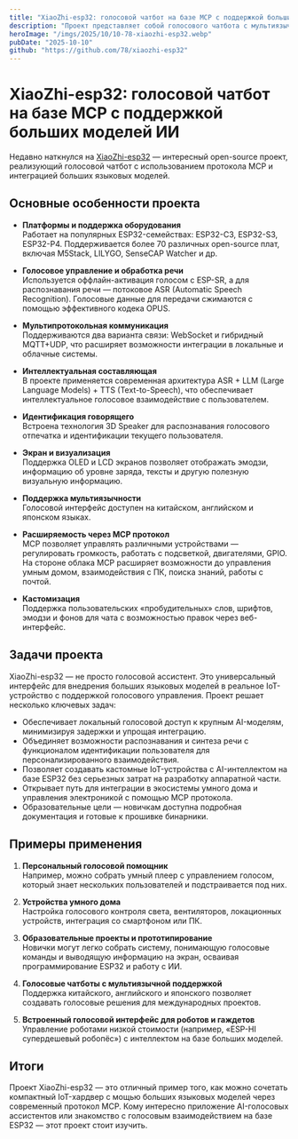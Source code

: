 ```yaml
---
title: "XiaoZhi-esp32: голосовой чатбот на базе MCP с поддержкой больших моделей ИИ"
description: "Проект представляет собой голосового чатбота с мультиязычным интерфейсом, использующего MCP-протокол для управления устройствами на базе ESP32."
heroImage: "/imgs/2025/10/10-78-xiaozhi-esp32.webp"
pubDate: "2025-10-10"
github: "https://github.com/78/xiaozhi-esp32"
---
```


# XiaoZhi-esp32: голосовой чатбот на базе MCP с поддержкой больших моделей ИИ

Недавно наткнулся на [XiaoZhi-esp32](https://github.com/78/xiaozhi-esp32) — интересный open-source проект, реализующий голосовой чатбот с использованием протокола MCP и интеграцией больших языковых моделей.

## Основные особенности проекта

- **Платформы и поддержка оборудования**  
  Работает на популярных ESP32-семействах: ESP32-C3, ESP32-S3, ESP32-P4. Поддерживается более 70 различных open-source плат, включая M5Stack, LILYGO, SenseCAP Watcher и др.

- **Голосовое управление и обработка речи**  
  Используется оффлайн-активация голосом с ESP-SR, а для распознавания речи — потоковое ASR (Automatic Speech Recognition). Голосовые данные для передачи сжимаются с помощью эффективного кодека OPUS.

- **Мультипротокольная коммуникация**  
  Поддерживаются два варианта связи: WebSocket и гибридный MQTT+UDP, что расширяет возможности интеграции в локальные и облачные системы.

- **Интеллектуальная составляющая**  
  В проекте применяется современная архитектура ASR + LLM (Large Language Models) + TTS (Text-to-Speech), что обеспечивает интеллектуальное голосовое взаимодействие с пользователем.

- **Идентификация говорящего**  
  Встроена технология 3D Speaker для распознавания голосового отпечатка и идентификации текущего пользователя.

- **Экран и визуализация**  
  Поддержка OLED и LCD экранов позволяет отображать эмодзи, информацию об уровне заряда, тексты и другую полезную визуальную информацию.

- **Поддержка мультиязычности**  
  Голосовой интерфейс доступен на китайском, английском и японском языках.

- **Расширяемость через MCP протокол**  
  MCP позволяет управлять различными устройствами — регулировать громкость, работать с подсветкой, двигателями, GPIO. На стороне облака MCP расширяет возможности до управления умным домом, взаимодействия с ПК, поиска знаний, работы с почтой.

- **Кастомизация**  
  Поддержка пользовательских «пробудительных» слов, шрифтов, эмодзи и фонов для чата с возможностью правок через веб-интерфейс.

## Задачи проекта

XiaoZhi-esp32 — не просто голосовой ассистент. Это универсальный интерфейс для внедрения больших языковых моделей в реальное IoT-устройство с поддержкой голосового управления. Проект решает несколько ключевых задач:

- Обеспечивает локальный голосовой доступ к крупным AI-моделям, минимизируя задержки и упрощая интеграцию.
- Объединяет возможности распознавания и синтеза речи с функционалом идентификации пользователя для персонализированного взаимодействия.
- Позволяет создавать кастомные IoT-устройства с AI-интеллектом на базе ESP32 без серьезных затрат на разработку аппаратной части.
- Открывает путь для интеграции в экосистемы умного дома и управления электроникой с помощью MCP протокола.
- Образовательные цели — новичкам доступна подробная документация и готовые к прошивке бинарники.

## Примеры применения

1. **Персональный голосовой помощник**  
   Например, можно собрать умный плеер с управлением голосом, который знает нескольких пользователей и подстраивается под них.

2. **Устройства умного дома**  
   Настройка голосового контроля света, вентиляторов, локационных устройств, интеграция со смартфоном или ПК.

3. **Образовательные проекты и прототипирование**  
   Новички могут легко собрать систему, понимающую голосовые команды и выводящую информацию на экран, осваивая программирование ESP32 и работу с ИИ.

4. **Голосовые чатботы с мультиязычной поддержкой**  
   Поддержка китайского, английского и японского позволяет создавать голосовые решения для международных проектов.

5. **Встроенный голосовой интерфейс для роботов и гаждетов**  
   Управление роботами низкой стоимости (например, «ESP-HI супердешевый робопёс») с интеллектом на базе больших моделей.

## Итоги

Проект XiaoZhi-esp32 — это отличный пример того, как можно сочетать компактный IoT-хардвер с мощью больших языковых моделей через современный протокол MCP. Кому интересно приложение AI-голосовых ассистентов или знакомство с голосовым взаимодействием на базе ESP32 — этот проект стоит изучить.